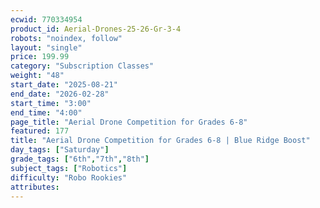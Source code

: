 ```yaml
---
ecwid: 770334954
product_id: Aerial-Drones-25-26-Gr-3-4
robots: "noindex, follow"
layout: "single"
price: 199.99
category: "Subscription Classes"
weight: "48"
start_date: "2025-08-21"
end_date: "2026-02-28"
start_time: "3:00"
end_time: "4:00"
page_title: "Aerial Drone Competition for Grades 6-8"
featured: 177
title: "Aerial Drone Competition for Grades 6-8 | Blue Ridge Boost"
day_tags: ["Saturday"]
grade_tags: ["6th","7th","8th"]
subject_tags: ["Robotics"]
difficulty: "Robo Rookies"
attributes:
---
```

